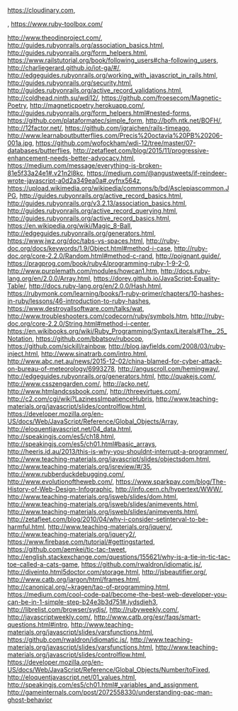 https://cloudinary.com,


, https://www.ruby-toolbox.com/


http://www.theodinproject.com/, http://guides.rubyonrails.org/association_basics.html, http://guides.rubyonrails.org/form_helpers.html, https://www.railstutorial.org/book/following_users#cha-following_users, http://charliegerard.github.io/iot-ga/#/, http://edgeguides.rubyonrails.org/working_with_javascript_in_rails.html, http://guides.rubyonrails.org/security.html, http://guides.rubyonrails.org/active_record_validations.html, http://coldhead.ninth.su/wdi12/, https://github.com/froesecom/Magnetic-Poetry, http://magneticpoetry.herokuapp.com/, http://guides.rubyonrails.org/form_helpers.html#nested-forms, https://github.com/plataformatec/simple_form, http://bofh.ntk.net/BOFH/, http://12factor.net/, https://github.com/jgraichen/rails-timeago, http://www.learnaboutbutterflies.com/Precis%20octavia%20PB%20206-001a.jpg, https://github.com/wofockham/wdi-12/tree/master/07-databases/butterflies, http://zetafleet.com/blog/2015/11/progressive-enhancement-needs-better-advocacy.html, https://medium.com/message/everything-is-broken-81e5f33a24e1#.v21n2l8kc, https://medium.com/@angustweets/if-reindeer-wrote-javascript-a0d2a349ea0a#.oyfnx564z, https://upload.wikimedia.org/wikipedia/commons/b/bd/Asclepiascommon.JPG, http://guides.rubyonrails.org/active_record_basics.html, http://guides.rubyonrails.org/v3.2.13/association_basics.html, http://guides.rubyonrails.org/active_record_querying.html, http://guides.rubyonrails.org/active_record_basics.html, https://en.wikipedia.org/wiki/Magic_8-Ball, http://edgeguides.rubyonrails.org/generators.html, https://www.jwz.org/doc/tabs-vs-spaces.html, http://ruby-doc.org/docs/keywords/1.9/Object.html#method-i-case, http://ruby-doc.org/core-2.2.0/Random.html#method-c-rand, http://poignant.guide/, https://pragprog.com/book/ruby4/programming-ruby-1-9-2-0, http://www.purplemath.com/modules/howcan1.htm, http://docs.ruby-lang.org/en/2.0.0/Array.html, https://dorey.github.io/JavaScript-Equality-Table/, http://docs.ruby-lang.org/en/2.0.0/Hash.html, https://rubymonk.com/learning/books/1-ruby-primer/chapters/10-hashes-in-ruby/lessons/46-introduction-to-ruby-hashes, https://www.destroyallsoftware.com/talks/wat, http://www.troubleshooters.com/codecorn/ruby/symbols.htm, http://ruby-doc.org/core-2.2.0/String.html#method-i-center, https://en.wikibooks.org/wiki/Ruby_Programming/Syntax/Literals#The_.25_Notation, https://github.com/bbatsov/rubocop, https://github.com/sickill/rainbow, http://blog.jayfields.com/2008/03/ruby-inject.html, http://www.sinatrarb.com/intro.html, http://www.abc.net.au/news/2015-12-02/china-blamed-for-cyber-attack-on-bureau-of-meteorology/6993278, http://anguscroll.com/hemingway/, http://edgeguides.rubyonrails.org/generators.html, http://quakejs.com/, http://www.csszengarden.com/, http://acko.net/, http://www.htmlandcssbook.com/, http://threevirtues.com/, http://c2.com/cgi/wiki?LazinessImpatienceHubris, http://www.teaching-materials.org/javascript/slides/controlflow.html, https://developer.mozilla.org/en-US/docs/Web/JavaScript/Reference/Global_Objects/Array, http://eloquentjavascript.net/04_data.html, http://speakingjs.com/es5/ch18.html, http://speakingjs.com/es5/ch01.html#basic_arrays, http://heeris.id.au/2013/this-is-why-you-shouldnt-interrupt-a-programmer/, http://www.teaching-materials.org/javascript/slides/objectsdom.html, http://www.teaching-materials.org/jsreview/#/35, http://www.rubberduckdebugging.com/, http://www.evolutionoftheweb.com/, https://www.sparkpay.com/blog/The-History-of-Web-Design-Infographic, http://info.cern.ch/hypertext/WWW/, http://www.teaching-materials.org/jsweb/slides/dom.html, http://www.teaching-materials.org/jsweb/slides/animevents.html, http://www.teaching-materials.org/jsweb/slides/animevents.html, http://zetafleet.com/blog/2010/04/why-i-consider-setinterval-to-be-harmful.html, http://www.teaching-materials.org/jquery/, http://www.teaching-materials.org/jquery2/, https://www.firebase.com/tutorial/#gettingstarted, https://github.com/aemkei/tic-tac-tweet, http://english.stackexchange.com/questions/155621/why-is-a-tie-in-tic-tac-toe-called-a-cats-game, https://github.com/rwaldron/idiomatic.js/, http://diveinto.html5doctor.com/storage.html, http://jsbeautifier.org/, http://www.catb.org/jargon/html/frames.html, http://canonical.org/~kragen/tao-of-programming.html, https://medium.com/cool-code-pal/become-the-best-web-developer-you-can-be-in-1-simple-step-b24e3b3d751#.iydsdieh3, http://librelist.com/browser/sydjs/, http://rubyweekly.com/, http://javascriptweekly.com/, http://www.catb.org/esr/faqs/smart-questions.html#intro, http://www.teaching-materials.org/javascript/slides/varsfunctions.html, https://github.com/rwaldron/idiomatic.js/, http://www.teaching-materials.org/javascript/slides/varsfunctions.html, http://www.teaching-materials.org/javascript/slides/controlflow.html, https://developer.mozilla.org/en-US/docs/Web/JavaScript/Reference/Global_Objects/Number/toFixed, http://eloquentjavascript.net/01_values.html, http://speakingjs.com/es5/ch01.html#_variables_and_assignment, http://gameinternals.com/post/2072558330/understanding-pac-man-ghost-behavior